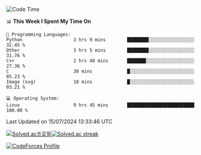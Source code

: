 
<!--START_SECTION:waka-->
![Code Time](http://img.shields.io/badge/Code%20Time-3%2C563%20hrs%207%20mins-blue)

📊 **This Week I Spent My Time On** 

```text
💬 Programming Languages: 
Python                   3 hrs 9 mins        ████████░░░░░░░░░░░░░░░░░   32.45 % 
Other                    3 hrs 5 mins        ████████░░░░░░░░░░░░░░░░░   31.76 % 
C++                      2 hrs 40 mins       ███████░░░░░░░░░░░░░░░░░░   27.36 % 
C                        30 mins             █░░░░░░░░░░░░░░░░░░░░░░░░   05.23 % 
Image (svg)              18 mins             █░░░░░░░░░░░░░░░░░░░░░░░░   03.21 % 

💻 Operating System: 
Linux                    9 hrs 45 mins       █████████████████████████   100.00 % 
```


 Last Updated on 15/07/2024 13:33:46 UTC
<!--END_SECTION:waka-->


[![Solved.ac프로필](http://mazassumnida.wtf/api/generate_badge?boj=hckim96)](https://solved.ac/hckim96)[![Solved.ac streak](http://mazandi.herokuapp.com/api?handle=hckim96&theme=dark)](https://solved.ac/hckim96)


[![CodeForces Profile](https://cf.leed.at?id=hckim96)](https://codeforces.com/profile/hckim96)

